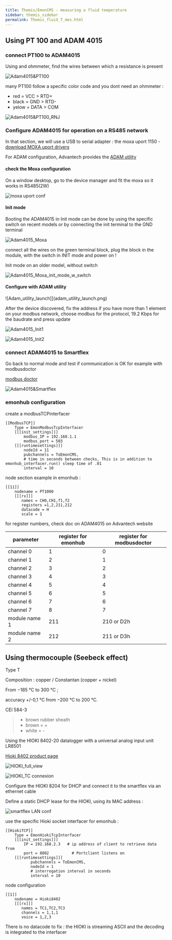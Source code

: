 ```yaml
---
title: Themis/EmonCMS - measuring a fluid temperature
sidebar: themis_sidebar
permalink: Themis_fluid_T_mes.html
---
```

## Using PT 100 and ADAM 4015

### connect PT100 to ADAM4015

Using and ohmmeter, find the wires between which a resistance is present

![Adam4015&PT100](connectPT100_to_ADAM4015.png)

many PT100 follow a specific color code and you dont need an ohmmeter : 
- red = VCC > RTD+
- black = GND > RTD-
- yelow = DATA > COM

![Adam4015&PT100_RNJ](PT100_RNJ.png)

### Configure ADAM4015 for operation on a RS485 network

In that section, we will use a USB to serial adapter : the moxa uport 1150 - [download MOXA uport drivers](https://www.moxa.com/en/products/industrial-edge-connectivity/usb-to-serial-converters-usb-hubs/secure-routers/uport-1000-series#resources)

For ADAM configuration, Advantech provides the [ADAM utility](https://support.advantech.com/support/DownloadSRDetail_New.aspx?SR_ID=1-9HOC2&Doc_Source=Download)

#### check the Moxa configuration

On a window desktop, go to the device manager and fit the moxa so it works in RS485(2W)

![moxa uport conf](uport_conf.png)

#### Init mode

Booting the ADAM4015 in Init mode can be done by using the specific switch on recent models or by connecting the init terminal to the
GND terminal

![Adam4015_Moxa](configure_ADAM4015_w_moxa.png)

connect all the wires on the green terminal block, plug the block in the module, with the switch in INIT mode and power on !

Init mode on an older model, without switch

![Adam4015_Moxa_init_mode_w_switch](init_mode_w_wire.png)

#### Configure with ADAM utility

![Adam_utility_launch]](adam_utility_launch.png)

After the device discovered, fix the address if you have more than 1 element on your modbus network, choose modbus for the protocol, 19.2 Kbps for the baudrate and press update

![Adam4015_Init1](INIT_MODE_ADAM4015_1.png)

![Adam4015_Init2](INIT_MODE_ADAM4015_2.png)

### connect ADAM4015 to Smartflex

Go back to normal mode and test if communication is OK for example with modbusdoctor

[modbus doctor](http://www.kscada.com/modbusdoctor.html)

![Adam4015&Smartflex](connect_ADAM4015_to_SmartFlex4GRouterb.png)

### emonhub configuration

create a modbusTCPinterfacer
```
[[ModbusTCP]]
    Type = EmonModbusTcpInterfacer
    [[[init_settings]]]
        modbus_IP = 192.168.1.1
        modbus_port = 503
    [[[runtimesettings]]]
        nodeId = 11
        pubchannels = ToEmonCMS,
        # time in seconds between checks, This is in addition to emonhub_interfacer.run() sleep time of .01
        interval = 10
```

node section example in emonhub :

```
[[11]]
    nodename = PT1000
    [[[rx]]]
       names = CH0,CH1,f1,f2
       registers =1,2,211,212
       datacode = H
       scale = 1
```

for register numbers, check doc on ADAM4015 on Advantech website

parameter |register for emonhub|register for modbusdoctor
--- | ---  | ---
channel 0|1|0
channel 1|2|1
channel 2|3|2
channel 3|4|3
channel 4|5|4
channel 5|6|5
channel 6|7|6
channel 7|8|7
module name 1|211|210 or D2h
module name 2|212|211 or D3h

## Using thermocouple (Seebeck effect)

Type T

Composition : copper / Constantan (copper + nickel)

From −185 °C to 300 °C ;

accuracy  +/-0,1 °C from −200 °C to 200 °C.

CEI 584-3  
> - brown rubber sheath
> - brown = +
> - white = -

Using the HIOKI 8402-20 datalogger with a universal analog input unit LR8501

[Hioki 8402 product page](https://www.hioki.com/en/products/detail/?product_key=5613)

![HIOKI_full_view](HIOKI8402.jpg)

![HIOKI_TC connexion](HIOKI_connect_TC.jpg)

Configure the HIOKI 8204 for DHCP and connect it to the smartflex via an ethernet cable

Define a static DHCP lease for the HIOKI, using its MAC address :

![smartflex LAN conf](HIOKI_smartflex_LAN_conf.jpg)

use the specific Hioki socket interfacer for emonhub :

```
[[HiokiTCP]]  
    Type = EmonHiokiTcpInterfacer
    [[[init_settings]]]
	    IP = 192.168.2.3   # ip address of client to retrieve data from
	    port = 8802          # Portclient listens on
    [[[runtimesettings]]]
           pubchannels = ToEmonCMS,
           nodeId = 1
           # interrogation interval in seconds 
           interval = 10
```

node configuration

```
[[1]]
    nodename = Hioki8402
    [[[rx]]]
       names = TC1,TC2,TC3
       channels = 1,1,1
       voice = 1,2,3
```

There is no datacode to fix : the HIOKI is streaming ASCII and the decoding is integrated to the interfacer
